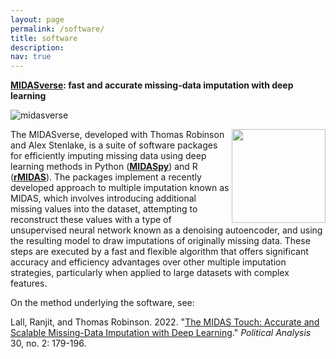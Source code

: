 ```yaml
---
layout: page
permalink: /software/
title: software
description:
nav: true
---
```


**[MIDASverse](https://github.com/MIDASverse): fast and accurate missing-data imputation with deep learning**

![midasverse](https://user-images.githubusercontent.com/35332935/173778078-eb427fbb-5b55-485d-9698-aa0cbde7ae73.png)

<img align="right" src="[https://your-image-url.type](https://user-images.githubusercontent.com/35332935/173778078-eb427fbb-5b55-485d-9698-aa0cbde7ae73.png)" width="150" height="150">

The MIDASverse, developed with Thomas Robinson and Alex Stenlake, is a suite of software packages for efficiently imputing missing data using deep learning methods in Python (**[MIDASpy](https://github.com/MIDASverse/MIDASpy)**) and R (**[rMIDAS](https://github.com/MIDASverse/rMIDAS)**). The packages implement a recently developed approach to multiple imputation known as MIDAS, which involves introducing additional missing values into the dataset, attempting to reconstruct these values with a type of unsupervised neural network known as a denoising autoencoder, and using the resulting model to draw imputations of originally missing data. These steps are executed by a fast and flexible algorithm that offers significant accuracy and efficiency advantages over other multiple imputation strategies, particularly when applied to large datasets with complex features.

On the method underlying the software, see:

Lall, Ranjit, and Thomas Robinson. 2022. "[The MIDAS Touch: Accurate and Scalable Missing-Data Imputation with Deep Learning](https://ranjitlall.github.io/assets/pdf/Lall%20and%20Robinson%202022%20PA.pdf)." _Political Analysis_ 30, no. 2: 179-196.
